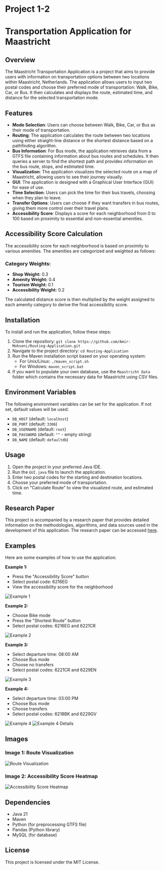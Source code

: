 # **Project 1-2**
# Transportation Application for Maastricht

## Overview
The Maastricht Transportation Application is a project that aims to provide users with information on transportation options between two locations within Maastricht, Netherlands. The application allows users to input two postal codes and choose their preferred mode of transportation: Walk, Bike, Car, or Bus. It then calculates and displays the route, estimated time, and distance for the selected transportation mode.

## Features
- **Mode Selection**: Users can choose between Walk, Bike, Car, or Bus as their mode of transportation.
- **Routing**: The application calculates the route between two locations using either straight-line distance or the shortest distance based on a pathfinding algorithm.
- **Bus Information**: For Bus mode, the application retrieves data from a GTFS file containing information about bus routes and schedules. It then queries a server to find the shortest path and provides information on the bus route, stops, and estimated time.
- **Visualization**: The application visualizes the selected route on a map of Maastricht, allowing users to see their journey visually.
- **GUI**: The application is designed with a Graphical User Interface (GUI) for ease of use.
- **Time Selection**: Users can pick the time for their bus travels, choosing when they plan to leave.
- **Transfer Options**: Users can choose if they want transfers in bus routes, giving them more control over their travel plans.
- **Accessibility Score**: Displays a score for each neighborhood from 0 to 100 based on proximity to essential and non-essential amenities.

## Accessibility Score Calculation
The accessibility score for each neighborhood is based on proximity to various amenities. The amenities are categorized and weighted as follows:
### Category Weights:
- **Shop Weight:** 0.3
- **Amenity Weight:** 0.4
- **Tourism Weight:** 0.1
- **Accessibility Weight:** 0.2

The calculated distance score is then multiplied by the weight assigned to each amenity category to derive the final accessibility score.

## Installation
To install and run the application, follow these steps:

1. Clone the repository: `git clone https://github.com/Amir-Mohseni/Routing-Application.git`
2. Navigate to the project directory: `cd Routing-Application`
3. Run the Maven installation script based on your operating system:
   - For Unix/Linux: `./maven_script.sh`
   - For Windows: `maven_script.bat`
4. If you want to populate your own database, use the `Maastricht Data` folder which contains the necessary data for Maastricht using CSV files.

## Environment Variables

The following environment variables can be set for the application. If not set, default values will be used:

- `DB_HOST` (default: `localhost`)
- `DB_PORT` (default: `3306`)
- `DB_USERNAME` (default: `root`)
- `DB_PASSWORD` (default: `""` - empty string)
- `DB_NAME` (default: `defaultdb`)


## Usage
1. Open the project in your preferred Java IDE.
2. Run the `GUI.java` file to launch the application.
3. Enter two postal codes for the starting and destination locations.
4. Choose your preferred mode of transportation.
5. Click on "Calculate Route" to view the visualized route, and estimated time.

## Research Paper
This project is accompanied by a research paper that provides detailed information on the methodologies, algorithms, and data sources used in the development of this application. The research paper can be accessed [here](https://docs.google.com/document/d/1l6J6unJrMj5cpVTA6_UVfETZJUGGveTdMWLvvOa873c/edit?usp=sharing).

## Examples
Here are some examples of how to use the application:

**Example 1:**
- Press the "Accessibility Score" button
- Select postal code: 6216EG
- View the accessibility score for the neighborhood

![Example 1](data/img/screenshots/example_1.png)

**Example 2:**
- Choose Bike mode
- Press the "Shortest Route" button
- Select postal codes: 6216EG and 6221CR

![Example 2](data/img/screenshots/example_2.png)

**Example 3:**
- Select departure time: 08:00 AM
- Choose Bus mode
- Choose no transfers
- Select postal codes: 6221CR and 6229EN

![Example 3](data/img/screenshots/example_3.png)

**Example 4:**
- Select departure time: 03:00 PM
- Choose Bus mode
- Choose transfers
- Select postal codes: 6218BK and 6229GV

![Example 4](data/img/screenshots/example_4.png)
![Example 4 Details](data/img/screenshots/example_4_details.png)

## Images
### Image 1: Route Visualization
![Route Visualization](data/img/screenshots/example_4.png)

### Image 2: Accessibility Score Heatmap
![Accessibility Score Heatmap](data/img/screenshots/accessibility_score_heatmap.png)

## Dependencies
- Java 21
- Maven
- Python (for preprocessing GTFS file)
- Pandas (Python library)
- MySQL (for database)

## License
This project is licensed under the MIT License.